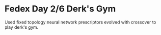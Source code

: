 # Fedex Day 2/6 Derk's Gym
Used fixed topology neural network prescriptors evolved with crossover to play derk's gym.

